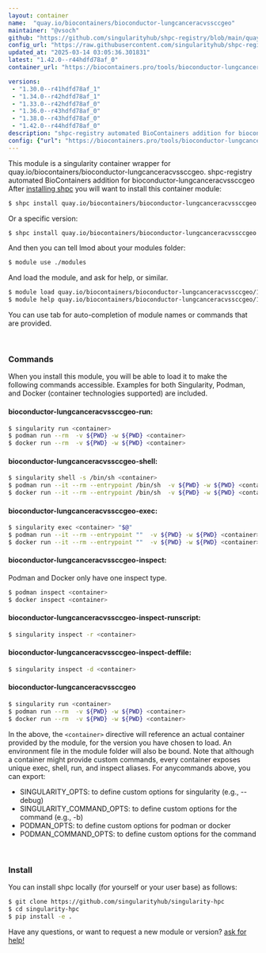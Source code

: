 ```yaml
---
layout: container
name:  "quay.io/biocontainers/bioconductor-lungcanceracvssccgeo"
maintainer: "@vsoch"
github: "https://github.com/singularityhub/shpc-registry/blob/main/quay.io/biocontainers/bioconductor-lungcanceracvssccgeo/container.yaml"
config_url: "https://raw.githubusercontent.com/singularityhub/shpc-registry/main/quay.io/biocontainers/bioconductor-lungcanceracvssccgeo/container.yaml"
updated_at: "2025-03-14 03:05:36.301831"
latest: "1.42.0--r44hdfd78af_0"
container_url: "https://biocontainers.pro/tools/bioconductor-lungcanceracvssccgeo"

versions:
 - "1.30.0--r41hdfd78af_1"
 - "1.34.0--r42hdfd78af_1"
 - "1.33.0--r42hdfd78af_0"
 - "1.36.0--r43hdfd78af_0"
 - "1.38.0--r43hdfd78af_0"
 - "1.42.0--r44hdfd78af_0"
description: "shpc-registry automated BioContainers addition for bioconductor-lungcanceracvssccgeo"
config: {"url": "https://biocontainers.pro/tools/bioconductor-lungcanceracvssccgeo", "maintainer": "@vsoch", "description": "shpc-registry automated BioContainers addition for bioconductor-lungcanceracvssccgeo", "latest": {"1.42.0--r44hdfd78af_0": "sha256:55c12f8b1fccb660ef31185cf32a75a8f0a9d0b745809da0cb9c231cdf59cb1d"}, "tags": {"1.30.0--r41hdfd78af_1": "sha256:a85961ba83366da8f9889e4b3817fa615b556d7b8dd4b1fdf9888594c00d2d2c", "1.34.0--r42hdfd78af_1": "sha256:bcb752a41e6f3539d6ddfb87dd96f72b55391d74ca595c00a614c6a0524e27b6", "1.33.0--r42hdfd78af_0": "sha256:454c20900dc158b8d96ed1bd07575df0bbccff6d76c4adf41a69eb425988a825", "1.36.0--r43hdfd78af_0": "sha256:f256560504bf263fd195c0437b5fb4ca55c0b96327dd577937d700117be776f2", "1.38.0--r43hdfd78af_0": "sha256:b80ebc81e61b532662359f71f0e3d14dd38d9f0d427a5a32f541d375525fcdb4", "1.42.0--r44hdfd78af_0": "sha256:55c12f8b1fccb660ef31185cf32a75a8f0a9d0b745809da0cb9c231cdf59cb1d"}, "docker": "quay.io/biocontainers/bioconductor-lungcanceracvssccgeo"}
---
```


This module is a singularity container wrapper for quay.io/biocontainers/bioconductor-lungcanceracvssccgeo.
shpc-registry automated BioContainers addition for bioconductor-lungcanceracvssccgeo
After [installing shpc](#install) you will want to install this container module:


```bash
$ shpc install quay.io/biocontainers/bioconductor-lungcanceracvssccgeo
```

Or a specific version:

```bash
$ shpc install quay.io/biocontainers/bioconductor-lungcanceracvssccgeo:1.42.0--r44hdfd78af_0
```

And then you can tell lmod about your modules folder:

```bash
$ module use ./modules
```

And load the module, and ask for help, or similar.

```bash
$ module load quay.io/biocontainers/bioconductor-lungcanceracvssccgeo/1.42.0--r44hdfd78af_0
$ module help quay.io/biocontainers/bioconductor-lungcanceracvssccgeo/1.42.0--r44hdfd78af_0
```

You can use tab for auto-completion of module names or commands that are provided.

<br>

### Commands

When you install this module, you will be able to load it to make the following commands accessible.
Examples for both Singularity, Podman, and Docker (container technologies supported) are included.

#### bioconductor-lungcanceracvssccgeo-run:

```bash
$ singularity run <container>
$ podman run --rm  -v ${PWD} -w ${PWD} <container>
$ docker run --rm  -v ${PWD} -w ${PWD} <container>
```

#### bioconductor-lungcanceracvssccgeo-shell:

```bash
$ singularity shell -s /bin/sh <container>
$ podman run --it --rm --entrypoint /bin/sh  -v ${PWD} -w ${PWD} <container>
$ docker run --it --rm --entrypoint /bin/sh  -v ${PWD} -w ${PWD} <container>
```

#### bioconductor-lungcanceracvssccgeo-exec:

```bash
$ singularity exec <container> "$@"
$ podman run --it --rm --entrypoint ""  -v ${PWD} -w ${PWD} <container> "$@"
$ docker run --it --rm --entrypoint ""  -v ${PWD} -w ${PWD} <container> "$@"
```

#### bioconductor-lungcanceracvssccgeo-inspect:

Podman and Docker only have one inspect type.

```bash
$ podman inspect <container>
$ docker inspect <container>
```

#### bioconductor-lungcanceracvssccgeo-inspect-runscript:

```bash
$ singularity inspect -r <container>
```

#### bioconductor-lungcanceracvssccgeo-inspect-deffile:

```bash
$ singularity inspect -d <container>
```



#### bioconductor-lungcanceracvssccgeo

```bash
$ singularity run <container>
$ podman run --rm  -v ${PWD} -w ${PWD} <container>
$ docker run --rm  -v ${PWD} -w ${PWD} <container>
```


In the above, the `<container>` directive will reference an actual container provided
by the module, for the version you have chosen to load. An environment file in the
module folder will also be bound. Note that although a container
might provide custom commands, every container exposes unique exec, shell, run, and
inspect aliases. For anycommands above, you can export:

 - SINGULARITY_OPTS: to define custom options for singularity (e.g., --debug)
 - SINGULARITY_COMMAND_OPTS: to define custom options for the command (e.g., -b)
 - PODMAN_OPTS: to define custom options for podman or docker
 - PODMAN_COMMAND_OPTS: to define custom options for the command

<br>

### Install

You can install shpc locally (for yourself or your user base) as follows:

```bash
$ git clone https://github.com/singularityhub/singularity-hpc
$ cd singularity-hpc
$ pip install -e .
```

Have any questions, or want to request a new module or version? [ask for help!](https://github.com/singularityhub/singularity-hpc/issues)